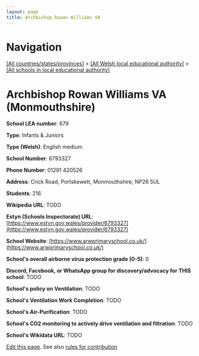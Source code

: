 ```yaml
---
layout: page
title: Archbishop Rowan Williams VA
---
```

# Navigation

[[All countries/states/provinces]](../../..) > [[All Welsh local educational authority]](../..) > [[All schools in local educational authority]](..)

# Archbishop Rowan Williams VA (Monmouthshire)

**School LEA number**: 679

**Type**: Infants & Juniors

**Type (Welsh)**: English medium

**School Number**: 6793327

**Phone Number**: 01291 420526

**Address**: Crick Road, Portskewett, Monmouthshire, NP26 5UL

**Students**: 216

**Wikipedia URL**: TODO

**Estyn (Schools Inspectorate) URL**: [https://www.estyn.gov.wales/provider/6793327](https://www.estyn.gov.wales/provider/6793327)

**School Website**: [https://www.arwprimaryschool.co.uk/](https://www.arwprimaryschool.co.uk/)

**School's overall airborne virus protection grade (0-5)**: 0

**Discord, Facebook, or WhatsApp group for discovery/advocacy for THIS school**: TODO

**School's policy on Ventilation**: TODO

**School's Ventilation Work Completion**: TODO

**School's Air-Purification**: TODO

**School's CO2 monitoring to actively drive ventilation and filtration**: TODO

**School's Wikidata URL**: TODO




[Edit this page](https://github.com/ventilate-schools/Wales/edit/prif/./Monmouthshire/Archbishop_Rowan_Williams_VA.md). See also [rules for contribution](../../../contribution-rules/)